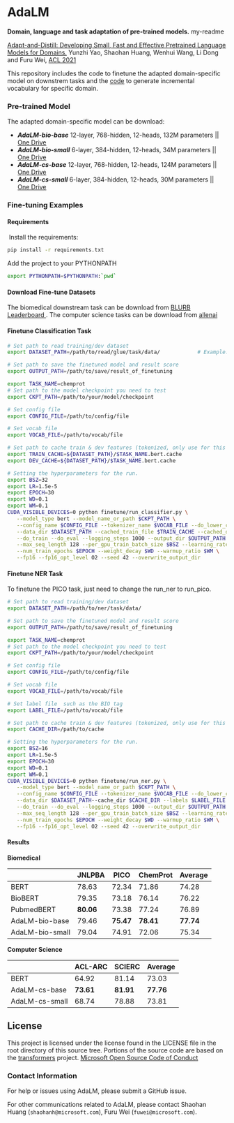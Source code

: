 # AdaLM

**Domain, language and task adaptation of pre-trained models.**
my-readme

[Adapt-and-Distill: Developing Small, Fast and Effective Pretrained Language Models for Domains.](https://arxiv.org/abs/2106.13474)
Yunzhi Yao, Shaohan Huang, Wenhui Wang, Li Dong and Furu Wei, [ACL 2021](#)

This repository includes the code to finetune the adapted domain-specific model on downstrem tasks and the [code](https://github.com/microsoft/unilm/tree/master/adalm/incr_bpe) to generate incremental vocabulary for specific domain.

### Pre-trained Model
The adapted domain-specific model can be download:
- ***AdaLM-bio-base*** 12-layer, 768-hidden, 12-heads, 132M parameters || [One Drive](https://1drv.ms/u/s!AmcFNgkl1JIngxOqGWQk1u9G4mXf?e=Pa2RGC)
- ***AdaLM-bio-small*** 6-layer, 384-hidden, 12-heads, 34M parameters || [One Drive](https://1drv.ms/u/s!AmcFNgkl1JIngxQPKamwrRUelGUJ?e=qtmFHC)
- ***AdaLM-cs-base*** 12-layer, 768-hidden, 12-heads, 124M parameters || [One Drive](https://1drv.ms/u/s!AmcFNgkl1JIngxE_1VEP9gHU7mUe?e=XZemIz)
- ***AdaLM-cs-small*** 6-layer, 384-hidden, 12-heads, 30M parameters || [One Drive](https://1drv.ms/u/s!AmcFNgkl1JIngxJrUlHJbE4HY9Ev?e=PBaTNy)

### Fine-tuning Examples
#### Requirements

​	Install the requirements:

```bash
pip install -r requirements.txt
```

   Add the project to your PYTHONPATH

```bash
export PYTHONPATH=$PYTHONPATH:`pwd`
```

#### Download Fine-tune Datasets

The biomedical downstream task can be download from [BLURB Leaderboard ](https://microsoft.github.io/BLURB/).  The computer science tasks can be download from  [allenai](https://github.com/allenai/dont-stop-pretraining)

#### Finetune Classification Task

```bash
# Set path to read training/dev dataset
export DATASET_PATH=/path/to/read/glue/task/data/            # Example: "/path/to/downloaded-glue-data-dir/mnli/"

# Set path to save the finetuned model and result score
export OUTPUT_PATH=/path/to/save/result_of_finetuning

export TASK_NAME=chemprot
# Set path to the model checkpoint you need to test 
export CKPT_PATH=/path/to/your/model/checkpoint

# Set config file
export CONFIG_FILE=/path/to/config/file

# Set vocab file
export VOCAB_FILE=/path/to/vocab/file

# Set path to cache train & dev features (tokenized, only use for this tokenizer!)
export TRAIN_CACHE=${DATASET_PATH}/$TASK_NAME.bert.cache
export DEV_CACHE=${DATASET_PATH}/$TASK_NAME.bert.cache

# Setting the hyperparameters for the run.
export BSZ=32
export LR=1.5e-5
export EPOCH=30
export WD=0.1
export WM=0.1
CUDA_VISIBLE_DEVICES=0 python finetune/run_classifier.py \
   --model_type bert --model_name_or_path $CKPT_PATH \
   --config_name $CONFIG_FILE --tokenizer_name $VOCAB_FILE --do_lower_case\
   --data_dir $DATASET_PATH --cached_train_file $TRAIN_CACHE --cached_dev_file $DEV_CACHE \
   --do_train --do_eval --logging_steps 1000 --output_dir $OUTPUT_PATH --max_grad_norm 0 \
   --max_seq_length 128 --per_gpu_train_batch_size $BSZ --learning_rate $LR \
   --num_train_epochs $EPOCH --weight_decay $WD --warmup_ratio $WM \
   --fp16 --fp16_opt_level O2 --seed 42 --overwrite_output_dir

```



#### Finetune NER Task

To finetune the PICO task, just need to change the run_ner to run_pico.

```bash
# Set path to read training/dev dataset
export DATASET_PATH=/path/to/ner/task/data/           

# Set path to save the finetuned model and result score
export OUTPUT_PATH=/path/to/save/result_of_finetuning

export TASK_NAME=chemprot
# Set path to the model checkpoint you need to test 
export CKPT_PATH=/path/to/your/model/checkpoint

# Set config file
export CONFIG_FILE=/path/to/config/file

# Set vocab file
export VOCAB_FILE=/path/to/vocab/file

# Set label file  such as the BIO tag
export LABEL_FILE=/path/to/vocab/file

# Set path to cache train & dev features (tokenized, only use for this tokenizer!)
export CACHE_DIR=/path/to/cache

# Setting the hyperparameters for the run.
export BSZ=16
export LR=1.5e-5
export EPOCH=30
export WD=0.1
export WM=0.1
CUDA_VISIBLE_DEVICES=0 python finetune/run_ner.py \
   --model_type bert --model_name_or_path $CKPT_PATH \
   --config_name $CONFIG_FILE --tokenizer_name $VOCAB_FILE --do_lower_case\
   --data_dir $DATASET_PATH--cache_dir $CACHE_DIR --labels $LABEL_FILE \
   --do_train --do_eval --logging_steps 1000 --output_dir $OUTPUT_PATH --max_grad_norm 0 \
   --max_seq_length 128 --per_gpu_train_batch_size $BSZ --learning_rate $LR \
   --num_train_epochs $EPOCH --weight_decay $WD --warmup_ratio $WM \
   --fp16 --fp16_opt_level O2 --seed 42 --overwrite_output_dir
```

#### Results

**Biomedical**

|                 | JNLPBA    | PICO      | ChemProt  | Average   |
| --------------- | --------- | --------- | --------- | --------- |
| BERT            | 78.63     | 72.34     | 71.86     | 74.28     |
| BioBERT         | 79.35     | 73.18     | 76.14     | 76.22     |
| PubmedBERT      | **80.06** | 73.38     | 77.24     | 76.89     |
| AdaLM-bio-base  | 79.46     | **75.47** | **78.41** | **77.74** |
| AdaLM-bio-small | 79.04     | 74.91     | 72.06     | 75.34     |

**Computer Science**

|                | ACL-ARC   | SCIERC    | Average   |
| -------------- | --------- | --------- | --------- |
| BERT           | 64.92     | 81.14     | 73.03     |
| AdaLM-cs-base  | **73.61** | **81.91** | **77.76** |
| AdaLM-cs-small | 68.74     | 78.88     | 73.81     |

<!--

## Citation

If you find LayoutLM useful in your research, please cite the following paper:

``` latex
@misc{xu2019layoutlm,
    title={LayoutLM: Pre-training of Text and Layout for Document Image Understanding},
    author={Yiheng Xu and Minghao Li and Lei Cui and Shaohan Huang and Furu Wei and Ming Zhou},
    year={2019},
    eprint={1912.13318},
    archivePrefix={arXiv},
    primaryClass={cs.CL}
}
```
-->

## License

This project is licensed under the license found in the LICENSE file in the root directory of this source tree.
Portions of the source code are based on the [transformers](https://github.com/huggingface/transformers) project.
[Microsoft Open Source Code of Conduct](https://opensource.microsoft.com/codeofconduct)

### Contact Information

For help or issues using AdaLM, please submit a GitHub issue.

For other communications related to AdaLM, please contact Shaohan Huang (`shaohanh@microsoft.com`), Furu Wei (`fuwei@microsoft.com`).




